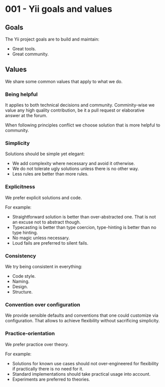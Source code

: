 # 001 - Yii goals and values

## Goals

The Yii project goals are to build and maintain:

- Great tools.
- Great community.

## Values

We share some common values that apply to what we do.

### Being helpful

It applies to both technical decisions and community. Comminity-wise we value any high quality contribution, be it a
pull request or elaborative answer at the forum.

When following principles conflict we choose solution that is more helpful to community.

### Simplicity

Solutions should be simple yet elegant:

- We add complexity where necessary and avoid it otherwise.
- We do not tolerate ugly solutions unless there is no other way.
- Less rules are better than more rules.

### Explicitness

We prefer explicit solutions and code.

For example:

- Straightforward solution is better than over-abstracted one. That is not an excuse not to abstract though.
- Typecasting is better than type coercion, type-hinting is better than no type hinting.
- No magic unless necessary.
- Loud fails are preferred to silent fails.

### Consistency

We try being consistent in everything:

- Code style.
- Naming.
- Design.
- Structure.

### Convention over configuration

We provide sensible defaults and conventions that one could customize via configuration.
That allows to achieve flexibility without sacrificing simplicity.

### Practice-orientation

We prefer practice over theory.

For example:

- Solutions for known use cases should not over-engineered for flexibility if practically there is no need for it.
- Standard implementations should take practical usage into account.
- Experiments are preferred to theories.
